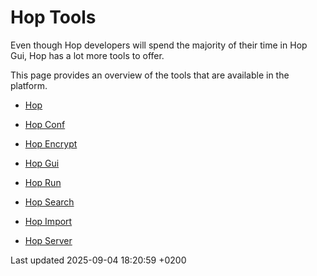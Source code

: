 <div id="header">

# Hop Tools

</div>

<div id="content">

<div class="paragraph">

Even though Hop developers will spend the majority of their time in Hop Gui, Hop has a lot more tools to offer.

</div>

<div class="paragraph">

This page provides an overview of the tools that are available in the platform.

</div>

<div class="ulist">

  - [Hop](hop-tools/hop.j5KjPDFh4Y)

  - [Hop Conf](hop-tools/hop-conf/hop-conf.j5KjPDFh4Y)

  - [Hop Encrypt](hop-tools/hop-encrypt.j5KjPDFh4Y)

  - [Hop Gui](hop-tools/hop-gui.j5KjPDFh4Y)

  - [Hop Run](hop-run/index.j5KjPDFh4Y)

  - [Hop Search](hop-tools/hop-search.j5KjPDFh4Y)

  - [Hop Import](hop-tools/hop-import.j5KjPDFh4Y)

  - [Hop Server](hop-server/index.j5KjPDFh4Y)

</div>

</div>

<div id="footer">

<div id="footer-text">

Last updated 2025-09-04 18:20:59 +0200

</div>

</div>
